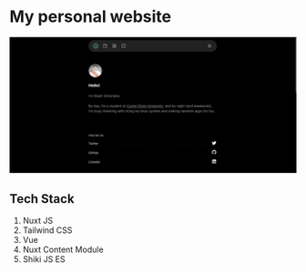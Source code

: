 # My personal website


![Zooper template home preview](public/preview.jpg)



## Tech Stack

1. Nuxt JS
2. Tailwind CSS
3. Vue
4. Nuxt Content Module
5. Shiki JS ES
